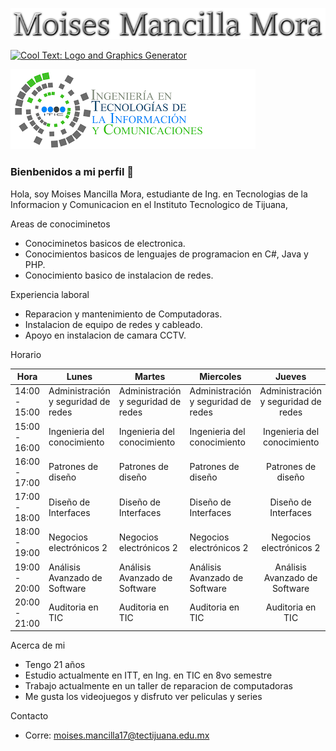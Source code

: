 ![](https://github.com/MoisesMM99/MoisesMM99/blob/main/cooltext377554181750275.png)

<a href="http://cooltext.com" target="_top"><img src="https://cooltext.com/images/ct_pixel.gif" width="80" height="15" alt="Cool Text: Logo and Graphics Generator" border="0" /></a>

![](https://github.com/MoisesMM99/Analisis-Avanzado-de-Software-Mancilla-Mora/blob/main/img/logoTIC.png)

### Bienbenidos a mi perfil 👋

Hola, soy Moises Mancilla Mora, estudiante de Ing. en Tecnologias de la Informacion y Comunicacion en el Instituto Tecnologico de Tijuana,

Areas de conociminetos

- Conociminetos basicos de electronica.
- Conocimientos basicos de lenguajes de programacion en C#, Java y PHP.
- Conocimiento basico de instalacion de redes.


Experiencia laboral
- Reparacion y mantenimiento de Computadoras.
- Instalacion de equipo de redes y cableado.
- Apoyo en instalacion de camara CCTV.


Horario

| Hora          | Lunes                               | Martes                              | Miercoles                           |                Jueves               | Viernes                             |
|---------------|-------------------------------------|-------------------------------------|-------------------------------------|:-----------------------------------:|-------------------------------------|
| 14:00 - 15:00 | Administración y seguridad de redes | Administración y seguridad de redes | Administración y seguridad de redes | Administración y seguridad de redes | Administración y seguridad de redes |
| 15:00 - 16:00 |     Ingenieria del conocimiento     |     Ingenieria del conocimiento     |     Ingenieria del conocimiento     |     Ingenieria del conocimiento     |                                     |
| 16:00 - 17:00 |          Patrones de diseño         |          Patrones de diseño         |          Patrones de diseño         |          Patrones de diseño         |          Patrones de diseño         |
| 17:00 - 18:00 |         Diseño de Interfaces        |         Diseño de Interfaces        |         Diseño de Interfaces        |         Diseño de Interfaces        |         Diseño de Interfaces        |
| 18:00 - 19:00 |       Negocios electrónicos 2       |       Negocios electrónicos 2       |       Negocios electrónicos 2       |       Negocios electrónicos 2       |                                     |
| 19:00 - 20:00 |    Análisis Avanzado de Software    |    Análisis Avanzado de Software    |    Análisis Avanzado de Software    |    Análisis Avanzado de Software    |    Análisis Avanzado de Software    |
| 20:00 - 21:00 |           Auditoria en TIC          |           Auditoria en TIC          |           Auditoria en TIC          |           Auditoria en TIC          |                                     |



Acerca de mi

- Tengo 21 años
- Estudio actualmente en ITT, en Ing. en TIC en 8vo semestre
- Trabajo actualmente en un taller de reparacion de computadoras
- Me gusta los videojuegos y disfruto ver peliculas y series


Contacto
- Corre: moises.mancilla17@tectijuana.edu.mx 

